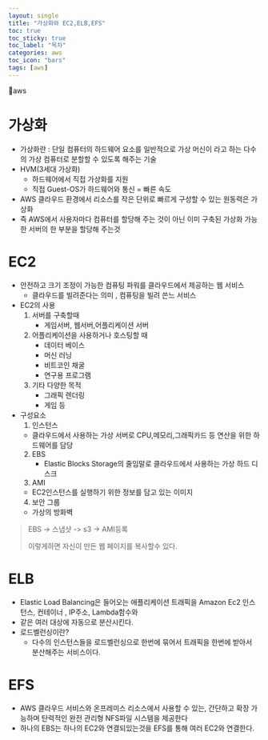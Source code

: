 ```yaml
---
layout: single
title: "가상화와 EC2,ELB,EFS"
toc: true
toc_sticky: true
toc_label: "목차"
categories: aws
toc_icon: "bars"
tags: [aws]
---
```


📘aws

# 가상화
- 가상화란 : 단일 컴퓨터의 하드웨어 요소를 일반적으로 가상 머신이 라고 하는 다수의 가상 컴퓨터로 분할할 수 있도록 해주는 기술
- HVM(3세대 가상화)
  - 하드웨어에서 직접 가상화를 지원
  - 직접 Guest-OS가 하드웨어와 통신 = 빠른 속도
- AWS 클라우드 환경에서 리소스를 작은 단위로 빠르게 구성할 수 있는 원동력은 가상화
- 즉 AWS에서 사용자마다 컴퓨터를 할당해 주는 것이 아닌 이미 구축된 가상화 가능한 서버의 한 부분을 할당해 주는것

# EC2
- 안전하고 크기 조정이 가능한 컴퓨팅 파워를 클라우드에서 제공하는 웹 서비스
  - 클라우드를 빌려준다는 의미 , 컴퓨팅을 빌려 쓴느 서비스
- EC2의 사용
  1. 서버를 구축할때
     - 게임서버, 웹서버,어플리케이션 서버
  2. 어플리케이션을 사용하거나 호스팅할 때 
     - 데이터 베이스
     - 머신 러닝
     - 비트코인 채굴
     - 연구용 프로그램
  3. 기타 다양한 목적
     - 그래픽 렌더링
     - 게임 등
- 구성요소 
  1. 인스턴스
    - 클라우드에서 사용하는 가상 서버로 CPU,메모리,그래픽카드 등 연산을 위한 하드웨어를 담당
  2. EBS
     - Elastic Blocks Storage의 줄임말로 클라우드에서 사용하는 가상 하드 디스크
  3. AMI
    - EC2인스턴스를 실행하기 위한 정보를 담고 있는 이미지
  4. 보안 그룹
    - 가상의 방화벽

> EBS -> 스냅샷 -> s3 -> AMI등록 
> 
> 이렇게하면 자신이 만든 웹 페이지를 복사할수 있다.

# ELB
- Elastic Load Balancing은 들어오는 애플리케이션 트래픽을 Amazon Ec2 인스턴스, 컨테이너 , IP주소, Lambda함수와
- 같은 여러 대상에 자동으로 분산시킨다. 
- 로드벨런싱이란?
  - 다수의 인스턴스들을 로드벨런싱으로 한번에 묶어서 트래픽을 한번에 받아서 분산해주는 서비스이다. 

# EFS
- AWS 클라우드 서비스와 온프레미스 리소스에서 사용할 수 있는, 간단하고 확장 가능하며 탄력적인 완전 관리형 NFS파일 시스템을 제공한다
- 하나의 EBS는 하나의 EC2와 연결되있는것을 EFS를 통해 여러 EC2와 연결한다.